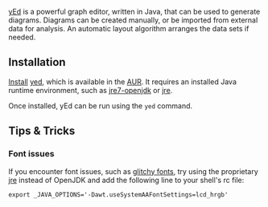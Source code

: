 [yEd](http://www.yworks.com/en/products_yed_about.html) is a powerful graph editor, written in Java, that can be used to generate diagrams. Diagrams can be created manually, or be imported from external data for analysis. An automatic layout algorithm arranges the data sets if needed.

## Installation

[Install](/index.php/Install "Install") [yed](https://aur.archlinux.org/packages/yed/), which is available in the [AUR](/index.php/AUR "AUR"). It requires an installed Java runtime environment, such as [jre7-openjdk](https://www.archlinux.org/packages/?name=jre7-openjdk) or [jre](https://aur.archlinux.org/packages/jre/).

Once installed, yEd can be run using the `yed` command.

## Tips & Tricks

### Font issues

If you encounter font issues, such as [glitchy fonts](http://i.imgur.com/mcvU014.png), try using the proprietary [jre](https://aur.archlinux.org/packages/jre/) instead of OpenJDK and add the following line to your shell's rc file:

```
export _JAVA_OPTIONS='-Dawt.useSystemAAFontSettings=lcd_hrgb'

```